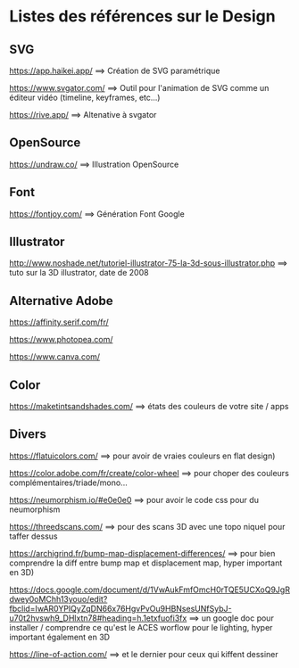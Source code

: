 # Listes des références sur le Design

## SVG

https://app.haikei.app/ ==> Création de SVG paramétrique

https://www.svgator.com/ ==> Outil pour l'animation de SVG comme un éditeur vidéo (timeline, keyframes, etc...)

https://rive.app/ ==> Altenative à svgator

## OpenSource

https://undraw.co/ ==> Illustration OpenSource

## Font

https://fontjoy.com/ ==> Génération Font Google

## Illustrator

http://www.noshade.net/tutoriel-illustrator-75-la-3d-sous-illustrator.php ==> tuto sur la 3D illustrator, date de  2008

## Alternative Adobe

https://affinity.serif.com/fr/

https://www.photopea.com/

https://www.canva.com/

## Color

https://maketintsandshades.com/ ==>  états des couleurs de votre site / apps 

## Divers

https://flatuicolors.com/ ==> pour avoir de vraies couleurs en flat design)

https://color.adobe.com/fr/create/color-wheel ==> pour choper des couleurs complémentaires/triade/mono...

https://neumorphism.io/#e0e0e0 ==> pour avoir le code css pour du neumorphism

https://threedscans.com/ ==> pour des scans 3D avec une topo niquel pour taffer dessus

https://archigrind.fr/bump-map-displacement-differences/ ==> pour bien comprendre la diff entre bump map et displacement map, hyper important en 3D)

https://docs.google.com/document/d/1VwAukFmfOmcH0rTQE5UCXoQ9JgRdwey0oMChh13youo/edit?fbclid=IwAR0YPIQyZqDN66x76HgvPvOu9HBNsesUNfSybJ-u70t2hvswh9_DHlxtn78#heading=h.1etxfuofi3fx  ==> un google doc pour installer / comprendre ce qu'est le ACES worflow pour le lighting, hyper important également en 3D 

https://line-of-action.com/ ==> et le dernier pour ceux qui kiffent dessiner

